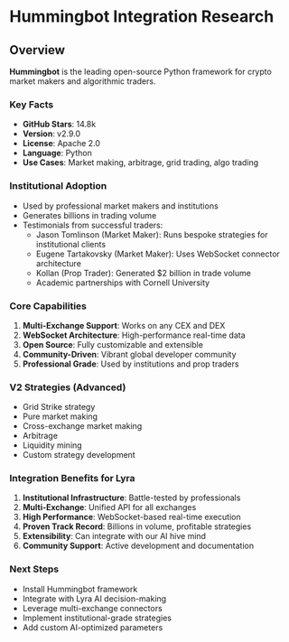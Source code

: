 # Hummingbot Integration Research

## Overview
**Hummingbot** is the leading open-source Python framework for crypto market makers and algorithmic traders.

### Key Facts
- **GitHub Stars**: 14.8k
- **Version**: v2.9.0
- **License**: Apache 2.0
- **Language**: Python
- **Use Cases**: Market making, arbitrage, grid trading, algo trading

### Institutional Adoption
- Used by professional market makers and institutions
- Generates billions in trading volume
- Testimonials from successful traders:
  - Jason Tomlinson (Market Maker): Runs bespoke strategies for institutional clients
  - Eugene Tartakovsky (Market Maker): Uses WebSocket connector architecture
  - Kollan (Prop Trader): Generated $2 billion in trade volume
  - Academic partnerships with Cornell University

### Core Capabilities
1. **Multi-Exchange Support**: Works on any CEX and DEX
2. **WebSocket Architecture**: High-performance real-time data
3. **Open Source**: Fully customizable and extensible
4. **Community-Driven**: Vibrant global developer community
5. **Professional Grade**: Used by institutions and prop traders

### V2 Strategies (Advanced)
- Grid Strike strategy
- Pure market making
- Cross-exchange market making
- Arbitrage
- Liquidity mining
- Custom strategy development

### Integration Benefits for Lyra
1. **Institutional Infrastructure**: Battle-tested by professionals
2. **Multi-Exchange**: Unified API for all exchanges
3. **High Performance**: WebSocket-based real-time execution
4. **Proven Track Record**: Billions in volume, profitable strategies
5. **Extensibility**: Can integrate with our AI hive mind
6. **Community Support**: Active development and documentation

### Next Steps
- Install Hummingbot framework
- Integrate with Lyra AI decision-making
- Leverage multi-exchange connectors
- Implement institutional-grade strategies
- Add custom AI-optimized parameters


